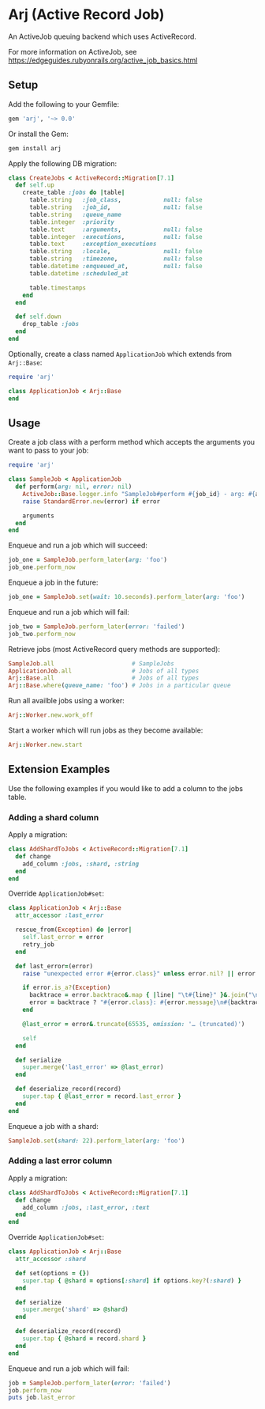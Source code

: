 # Arj (Active Record Job)

An ActiveJob queuing backend which uses ActiveRecord. 

For more information on ActiveJob, see https://edgeguides.rubyonrails.org/active_job_basics.html

## Setup

Add the following to your Gemfile:

```ruby
gem 'arj', '~> 0.0'
```

Or install the Gem:

```bash
gem install arj
```

Apply the following DB migration:

```ruby
class CreateJobs < ActiveRecord::Migration[7.1]
  def self.up
    create_table :jobs do |table|
      table.string   :job_class,            null: false
      table.string   :job_id,               null: false
      table.string   :queue_name
      table.integer  :priority
      table.text     :arguments,            null: false
      table.integer  :executions,           null: false
      table.text     :exception_executions
      table.string   :locale,               null: false
      table.string   :timezone,             null: false
      table.datetime :enqueued_at,          null: false
      table.datetime :scheduled_at

      table.timestamps
    end
  end

  def self.down
    drop_table :jobs
  end
end
```

Optionally, create a class named `ApplicationJob` which extends from `Arj::Base`:

```ruby
require 'arj'

class ApplicationJob < Arj::Base
end
```

## Usage

Create a job class with a perform method which accepts the arguments you want to pass to your job:

```ruby
require 'arj'

class SampleJob < ApplicationJob
  def perform(arg: nil, error: nil)
    ActiveJob::Base.logger.info "SampleJob#perform #{job_id} - arg: #{arg}, error: #{error}"
    raise StandardError.new(error) if error

    arguments
  end
end
```

Enqueue and run a job which will succeed:

```ruby
job_one = SampleJob.perform_later(arg: 'foo')
job_one.perform_now
```

Enqueue a job in the future:

```ruby
job_one = SampleJob.set(wait: 10.seconds).perform_later(arg: 'foo')
```

Enqueue and run a job which will fail:

```ruby
job_two = SampleJob.perform_later(error: 'failed')
job_two.perform_now
```

Retrieve jobs (most ActiveRecord query methods are supported):

```ruby
SampleJob.all                      # SampleJobs
ApplicationJob.all                 # Jobs of all types
Arj::Base.all                      # Jobs of all types
Arj::Base.where(queue_name: 'foo') # Jobs in a particular queue
```

Run all availble jobs using a worker:

```ruby
Arj::Worker.new.work_off
```

Start a worker which will run jobs as they become available:

```ruby
Arj::Worker.new.start
```

## Extension Examples

Use the following examples if you would like to add a column to the jobs table.

### Adding a shard column

Apply a migration:

```ruby
class AddShardToJobs < ActiveRecord::Migration[7.1]
  def change
    add_column :jobs, :shard, :string
  end
end
```

Override `ApplicationJob#set`:

```ruby
class ApplicationJob < Arj::Base
  attr_accessor :last_error

  rescue_from(Exception) do |error|
    self.last_error = error
    retry_job
  end

  def last_error=(error)
    raise "unexpected error #{error.class}" unless error.nil? || error.is_a?(Exception) || error.is_a?(String)

    if error.is_a?(Exception)
      backtrace = error.backtrace&.map { |line| "\t#{line}" }&.join("\n")
      error = backtrace ? "#{error.class}: #{error.message}\n#{backtrace}" : "#{error.class}: #{error.message}"
    end

    @last_error = error&.truncate(65535, omission: '… (truncated)')

    self
  end

  def serialize
    super.merge('last_error' => @last_error)
  end

  def deserialize_record(record)
    super.tap { @last_error = record.last_error }
  end
end
```

Enqueue a job with a shard:

```ruby
SampleJob.set(shard: 22).perform_later(arg: 'foo')
```

### Adding a last error column

Apply a migration:

```ruby
class AddShardToJobs < ActiveRecord::Migration[7.1]
  def change
    add_column :jobs, :last_error, :text
  end
end
```

Override `ApplicationJob#set`:

```ruby
class ApplicationJob < Arj::Base
  attr_accessor :shard

  def set(options = {})
    super.tap { @shard = options[:shard] if options.key?(:shard) }
  end

  def serialize
    super.merge('shard' => @shard)
  end

  def deserialize_record(record)
    super.tap { @shard = record.shard }
  end
end
```

Enqueue and run a job which will fail:

```ruby
job = SampleJob.perform_later(error: 'failed')
job.perform_now
puts job.last_error
```

